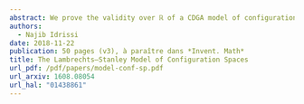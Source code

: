```yaml
---
abstract: We prove the validity over ℝ of a CDGA model of configuration spaces for simply connected manifolds of dimension at least 4, answering a conjecture of Lambrechts–Stanley. We get as a result that the real homotopy type of such configuration spaces only depends on a Poincaré duality model of the manifold. We moreover prove that our model is compatible with the action of the Fulton–MacPherson operad when the manifold is framed, by relying on Kontsevich’s proof of the formality of the little disks operads. We use this more precise result to get a complex computing factorization homology of framed manifolds.
authors:
  - Najib Idrissi
date: 2018-11-22
publication: 50 pages (v3), à paraître dans *Invent. Math*
title: The Lambrechts–Stanley Model of Configuration Spaces
url_pdf: /pdf/papers/model-conf-sp.pdf
url_arxiv: 1608.08054
url_hal: "01438861"
---
```

